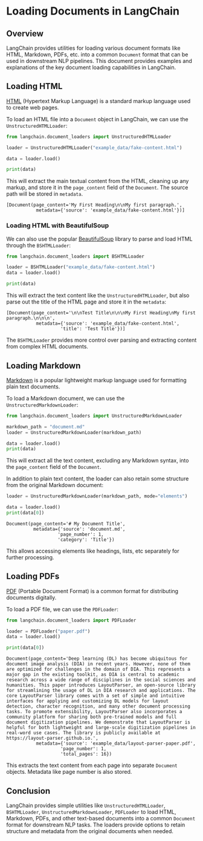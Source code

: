 

# Loading Documents in LangChain

## Overview

LangChain provides utilities for loading various document formats like HTML, Markdown, PDFs, etc. into a common `Document` format that can be used in downstream NLP pipelines. This document provides examples and explanations of the key document loading capabilities in LangChain.

## Loading HTML

[HTML](https://en.wikipedia.org/wiki/HTML) (Hypertext Markup Language) is a standard markup language used to create web pages.

To load an HTML file into a `Document` object in LangChain, we can use the `UnstructuredHTMLLoader`:

```python
from langchain.document_loaders import UnstructuredHTMLLoader

loader = UnstructuredHTMLLoader("example_data/fake-content.html")

data = loader.load()

print(data)
```

This will extract the main textual content from the HTML, cleaning up any markup, and store it in the `page_content` field of the `Document`. The source path will be stored in `metadata`.

```
[Document(page_content='My First Heading\n\nMy first paragraph.',
           metadata={'source': 'example_data/fake-content.html'})]
```

### Loading HTML with BeautifulSoup

We can also use the popular [BeautifulSoup](https://www.crummy.com/software/BeautifulSoup/bs4/doc/) library to parse and load HTML through the `BSHTMLLoader`:

```python
from langchain.document_loaders import BSHTMLLoader

loader = BSHTMLLoader("example_data/fake-content.html")
data = loader.load()

print(data)
```

This will extract the text content like the `UnstructuredHTMLLoader`, but also parse out the title of the HTML page and store it in the `metadata`:

```
[Document(page_content='\n\nTest Title\n\n\nMy First Heading\nMy first paragraph.\n\n\n',
           metadata={'source': 'example_data/fake-content.html',
                    'title': 'Test Title'})]
```

The `BSHTMLLoader` provides more control over parsing and extracting content from complex HTML documents.

## Loading Markdown

[Markdown](https://en.wikipedia.org/wiki/Markdown) is a popular lightweight markup language used for formatting plain text documents.

To load a Markdown document, we can use the `UnstructuredMarkdownLoader`:

```python
from langchain.document_loaders import UnstructuredMarkdownLoader

markdown_path = "document.md"
loader = UnstructuredMarkdownLoader(markdown_path)

data = loader.load()
print(data)
```

This will extract all the text content, excluding any Markdown syntax, into the `page_content` field of the `Document`. 

In addition to plain text content, the loader can also retain some structure from the original Markdown document:

```python
loader = UnstructuredMarkdownLoader(markdown_path, mode="elements")

data = loader.load()
print(data[0])
```

```
Document(page_content='# My Document Title',
          metadata={'source': 'document.md',
                   'page_number': 1, 
                   'category': 'Title'})
```

This allows accessing elements like headings, lists, etc separately for further processing.

## Loading PDFs

[PDF](https://en.wikipedia.org/wiki/PDF) (Portable Document Format) is a common format for distributing documents digitally.

To load a PDF file, we can use the `PDFLoader`:

```python
from langchain.document_loaders import PDFLoader

loader = PDFLoader("paper.pdf")
data = loader.load()

print(data[0])
```

```
Document(page_content='Deep learning (DL) has become ubiquitous for document image analysis (DIA) in recent years. However, none of them are optimized for challenges in the domain of DIA. This represents a major gap in the existing toolkit, as DIA is central to academic research across a wide range of disciplines in the social sciences and humanities. This paper introduces LayoutParser, an open-source library for streamlining the usage of DL in DIA research and applications. The core LayoutParser library comes with a set of simple and intuitive interfaces for applying and customizing DL models for layout detection, character recognition, and many other document processing tasks. To promote extensibility, LayoutParser also incorporates a community platform for sharing both pre-trained models and full document digitization pipelines. We demonstrate that LayoutParser is helpful for both lightweight and large-scale digitization pipelines in real-word use cases. The library is publicly available at https://layout-parser.github.io.',
           metadata={'source': 'example_data/layout-parser-paper.pdf',
                    'page_number': 1,
                    'total_pages': 16})
```

This extracts the text content from each page into separate `Document` objects. Metadata like page number is also stored.

## Conclusion

LangChain provides simple utilities like `UnstructuredHTMLLoader`, `BSHTMLLoader`, `UnstructuredMarkdownLoader`, `PDFLoader` to load HTML, Markdown, PDFs, and other text-based documents into a common `Document` format for downstream NLP tasks. The loaders provide options to retain structure and metadata from the original documents when needed.

